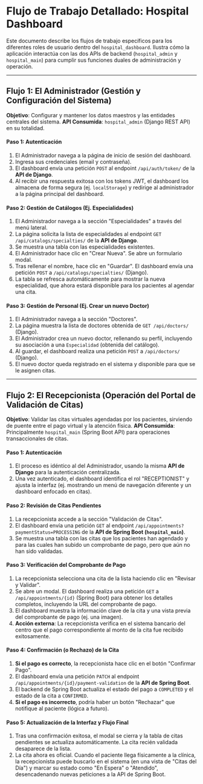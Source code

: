 # Flujo de Trabajo Detallado: Hospital Dashboard

Este documento describe los flujos de trabajo específicos para los diferentes roles de usuario dentro del `hospital_dashboard`. Ilustra cómo la aplicación interactúa con las dos APIs de backend (`hospital_admin` y `hospital_main`) para cumplir sus funciones duales de administración y operación.

---

## Flujo 1: El Administrador (Gestión y Configuración del Sistema)

**Objetivo**: Configurar y mantener los datos maestros y las entidades centrales del sistema.
**API Consumida**: `hospital_admin` (Django REST API) en su totalidad.

#### **Paso 1: Autenticación**
1.  El Administrador navega a la página de inicio de sesión del dashboard.
2.  Ingresa sus credenciales (email y contraseña).
3.  El dashboard envía una petición `POST` al endpoint `/api/auth/token/` de la **API de Django**.
4.  Al recibir una respuesta exitosa con los tokens JWT, el dashboard los almacena de forma segura (ej. `localStorage`) y redirige al administrador a la página principal del dashboard.

#### **Paso 2: Gestión de Catálogos (Ej. Especialidades)**
1.  El Administrador navega a la sección "Especialidades" a través del menú lateral.
2.  La página solicita la lista de especialidades al endpoint `GET /api/catalogs/specialties/` de la **API de Django**.
3.  Se muestra una tabla con las especialidades existentes.
4.  El Administrador hace clic en "Crear Nueva". Se abre un formulario modal.
5.  Tras rellenar el nombre, hace clic en "Guardar". El dashboard envía una petición `POST` a `/api/catalogs/specialties/` (Django).
6.  La tabla se refresca automáticamente para mostrar la nueva especialidad, que ahora estará disponible para los pacientes al agendar una cita.

#### **Paso 3: Gestión de Personal (Ej. Crear un nuevo Doctor)**
1.  El Administrador navega a la sección "Doctores".
2.  La página muestra la lista de doctores obtenida de `GET /api/doctors/` (Django).
3.  El Administrador crea un nuevo doctor, rellenando su perfil, incluyendo su asociación a una `Especialidad` (obtenida del catálogo).
4.  Al guardar, el dashboard realiza una petición `POST` a `/api/doctors/` (Django).
5.  El nuevo doctor queda registrado en el sistema y disponible para que se le asignen citas.

---

## Flujo 2: El Recepcionista (Operación del Portal de Validación de Citas)

**Objetivo**: Validar las citas virtuales agendadas por los pacientes, sirviendo de puente entre el pago virtual y la atención física.
**API Consumida**: Principalmente `hospital_main` (Spring Boot API) para operaciones transaccionales de citas.

#### **Paso 1: Autenticación**
1.  El proceso es idéntico al del Administrador, usando la misma **API de Django** para la autenticación centralizada.
2.  Una vez autenticado, el dashboard identifica el rol "RECEPTIONIST" y ajusta la interfaz (ej. mostrando un menú de navegación diferente y un dashboard enfocado en citas).

#### **Paso 2: Revisión de Citas Pendientes**
1.  La recepcionista accede a la sección "Validación de Citas".
2.  El dashboard envía una petición `GET` al endpoint `/api/appointments?paymentStatus=PROCESSING` de la **API de Spring Boot (`hospital_main`)**.
3.  Se muestra una tabla con las citas que los pacientes han agendado y para las cuales han subido un comprobante de pago, pero que aún no han sido validadas.

#### **Paso 3: Verificación del Comprobante de Pago**
1.  La recepcionista selecciona una cita de la lista haciendo clic en "Revisar y Validar".
2.  Se abre un modal. El dashboard realiza una petición `GET` a `/api/appointments/{id}` (Spring Boot) para obtener los detalles completos, incluyendo la URL del comprobante de pago.
3.  El dashboard muestra la información clave de la cita y una vista previa del comprobante de pago (ej. una imagen).
4.  **Acción externa**: La recepcionista verifica en el sistema bancario del centro que el pago correspondiente al monto de la cita fue recibido exitosamente.

#### **Paso 4: Confirmación (o Rechazo) de la Cita**
1.  **Si el pago es correcto**, la recepcionista hace clic en el botón "Confirmar Pago".
2.  El dashboard envía una petición `PATCH` al endpoint `/api/appointments/{id}/payment-validation` de la **API de Spring Boot**.
3.  El backend de Spring Boot actualiza el estado del pago a `COMPLETED` y el estado de la cita a `CONFIRMED`.
4.  **Si el pago es incorrecto**, podría haber un botón "Rechazar" que notifique al paciente (lógica a futuro).

#### **Paso 5: Actualización de la Interfaz y Flujo Final**
1.  Tras una confirmación exitosa, el modal se cierra y la tabla de citas pendientes se actualiza automáticamente. La cita recién validada desaparece de la lista.
2.  La cita ahora es oficial. Cuando el paciente llega físicamente a la clínica, la recepcionista puede buscarlo en el sistema (en una vista de "Citas del Día") y marcar su estado como "En Espera" o "Atendido", desencadenando nuevas peticiones a la API de Spring Boot. 